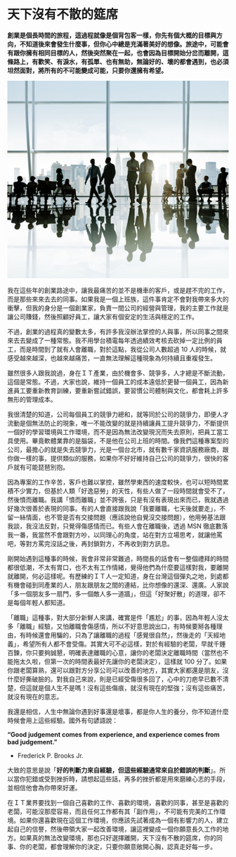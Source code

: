 # 天下沒有不散的筵席
**創業是個長時間的旅程，這過程就像是個背包客一樣，你先有個大概的目標與方向，不知道後來會發生什麼事，但你心中總是充滿著美好的想像。旅途中，可能會有跟你擁有相同目標的人，然後突然聚在一起，也會因為目標開始分岔而離開，這條路上，有歡笑、有淚水，有孤單、也有無助，無論好的、壞的都會遇到，也必須坦然面對，將所有的不可能變成可能，只要你還擁有希望。**

   ![](AA4DCD07-BD09-F5C1-63CC-144FE1B36480.jpg@700w_0e_1l.jpg)
   
我在這些年的創業路途中，讓我最痛苦的並不是機車的客戶，或是趕不完的工作，而是那些來來去去的同事。如果我是一個上班族，這件事肯定不會對我帶來多大的衝擊，但我的身分是一個創業家，負責一間公司的經營與管理，我的主要工作就是讓公司賺錢，然後照顧好員工，讓大家有個安定的生活與穩定的工作。

 不過，創業的過程真的變數太多，有許多我沒辦法掌控的人與事，所以同事之間來來去去變成了一種常態。我不用學台積電每年透過績效考核去砍掉一定比例的員工，而是時間到了就有人會離職，對於這點，我從公司人數超過 10 人的時候，就感受越來越深，也越來越痛苦，一直無法理解這種現象為何持續且重複發生。

 雖然很多人跟我說過，身在ＩＴ產業，由於機會多、競爭多，人才總是不斷流動，這個是常態。不過，大家也說，維持一個員工的成本遠低於更替一個員工，因為新進員工要重新教育訓練，要重新嘗試錯誤，要習慣公司體制與文化，都會耗上許多無形的管理成本。

 我很清楚的知道，公司每個員工的競爭力總和，就等同於公司的競爭力，即便人才流動是個無法防止的現象，唯一不能改變的就是持續讓員工提升競爭力，不斷提供一個好的學習環境與工作環境，而不是因為無法改變現況而失去原則，把員工當工具使用。畢竟軟體業靠的是腦袋，不是他在公司上班的時間。像我們這種專案型的公司，最擔心的就是失去競爭力，光是一個台北市，就有數千家資訊服務廠商，跟你做一樣的事，提供類似的服務，如果你不好好維持自己公司的競爭力，很快的客戶就有可能琵琶別抱。

 因為專案的工作辛苦，客戶也難以掌控，雖然學東西的速度較快，也可以短時間累積不少實力，但基於人類「好逸惡勞」的天性，有些人做了一段時間就會受不了，然後憤而離職。我講「憤而離職」並不誇張，只是有沒有表現出來而已，我就遇過好幾次很善於表現的同事。有的人會直接跟我說「我要離職，七天後就要走」，不留一絲情面，也不管是否有交接問題（應該說他自覺沒交接問題），他用勞基法跟我談，我沒法反對，只覺得傷感情而已。有些人會在離職後，透過 MSN 徹底數落我一番，我當然不會跟對方吵，以同理心的角度，站在對方立場思考，就讓他罵吧，等對方罵完沒話之後，再封鎖對方，不再收到對方訊息。

 剛開始遇到這種事的時候，我會非常非常難過，時間長的話會有一整個禮拜的時間都很低潮，不太有胃口，也不太有工作情緒，覺得他們為什麼要這樣對我，要離開就離開，何必這樣呢。有歷練的ＩＴ人一定知道，身在台灣這個彈丸之地，到處都有機會碰到同產業的人，朋友跟朋友之間的連結，比你想像的還深、還廣。人家說「多一個朋友多一扇門，多一個敵人多一道牆」，但這「好聚好散」的道理，卻不是每個年輕人都知道。

 「離職」這種事，對大部分新鮮人來講，確實是件「尷尬」的事，因為年輕人沒太多「離職」經驗，又怕離職會傷感情，所以不好意思說出口，有時候要掰各種理由，有時候還會用騙的，只為了讓離職的過程「感覺很自然」，然後走的「天經地義」，希望所有人都不會受傷。其實大可不必這樣，對於有經驗的老闆，早就千錘百鍊，你只要夠誠懇，明確表達離職的心意，讓你的老闆決定離職時間（當然也不能拖太久啦，但第一次的時間表最好先讓你的老闆決定），這樣就 100 分了。如果你跟老闆算熟，還可以跟對方分享公司可以改善的地方，其實大家都還是朋友，沒什麼好撕破臉的。對我自己來說，則是已經受傷很多回了，心中的刀疤早已數不清楚，但這就是個人生不是嗎！沒有這些傷痕，就沒有現在的堅強；沒有這些痛苦，就沒有現在的意志。

 我還是相信，人生中無論你遇到好事還是壞事，都是你人生的養分，你不知道什麼時候會用上這些經驗。國外有句諺語說：

 **“Good judgement comes from experience, and experience comes from bad judgement.”**
 - Frederick P. Brooks Jr.

 大致的意思是說「**好的判斷力來自經驗，但這些經驗通常來自於錯誤的判斷**」。所以當你犯錯或受到挫折時，請想起這些話，再多的挫折都是用來磨練心志的手段，並相信他會為你帶來好運。

 在ＩＴ業界要找到一個自己喜歡的工作、喜歡的環境，喜歡的同事，甚至是喜歡的老闆，可能沒那麼容易，而且任何工作都有其「副作用」，不可能有完美的工作環境。如果你還喜歡現在這個工作環境，你應該先試著成為一個有影響力的人，建立起自己的信譽，然後帶領大家一起改善環境，讓這裡變成一個你願意長久工作的地方。如果真的無法改變環境，那也只好選擇離開，天下沒有不散的筵席，你的同事、你的老闆，都會理解你的決定，只要你願意敞開心胸，認真走好每一步。
